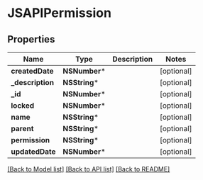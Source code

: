 # JSAPIPermission

## Properties
Name | Type | Description | Notes
------------ | ------------- | ------------- | -------------
**createdDate** | **NSNumber*** |  | [optional] 
**_description** | **NSString*** |  | [optional] 
**_id** | **NSNumber*** |  | [optional] 
**locked** | **NSNumber*** |  | [optional] 
**name** | **NSString*** |  | [optional] 
**parent** | **NSString*** |  | [optional] 
**permission** | **NSString*** |  | [optional] 
**updatedDate** | **NSNumber*** |  | [optional] 

[[Back to Model list]](../README.md#documentation-for-models) [[Back to API list]](../README.md#documentation-for-api-endpoints) [[Back to README]](../README.md)


